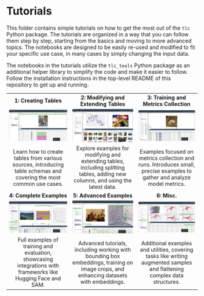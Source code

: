 # Tutorials

This folder contains simple tutorials on how to get the most out of the `tlc` Python package. The tutorials are organized in a way that you can follow them step by step, starting from the basics and moving to more advanced topics. The notebooks are designed to be easily re-used and modified to fit your specific use case, in many cases by simply changing the input data.

The notebooks in the tutorials utilize the `tlc_tools` Python package as an additional helper library to simplify the code and make it easier to follow. Follow the installation instructions in the top-level README of this repository to get up and running.

|                          |                       |                                          |
|:------------------------:|:---------------------:|:----------------------------------------:|
| **1: Creating Tables** | **2: Modifying and Extending Tables** | **3: Training and Metrics Collection** |
| [![Creating Tables](images/1.png)](1-create-tables) | [![Modifying and Extending Tables](images/2.png)](2-modify-tables) | [![Training and Metrics Collection](images/3.png)](3-training-and-metrics) |
| Learn how to create tables from various sources, introducing table schemas and covering the most common use cases. | Explore examples for modifying and extending tables, including splitting tables, adding new columns, and using the latest data. | Examples focused on metrics collection and runs. Introduces small, precise examples to gather and analyze model metrics. |
| **4: Complete Examples** | **5: Advanced Examples** | **6: Misc.** |
| [![Complete Examples](images/4.png)](4-complete-examples) | [![Advanced Examples](images/5.png)](5-advanced-examples) | [![Miscellaneous](images/6.png)](6-misc) |
| Full examples of training and evaluation, showcasing integrations with frameworks like Hugging Face and SAM. | Advanced tutorials, including working with bounding box embeddings, training on image crops, and enhancing datasets with embeddings. | Additional examples and utilities, covering tasks like writing augmented samples and flattening complex data structures. |
